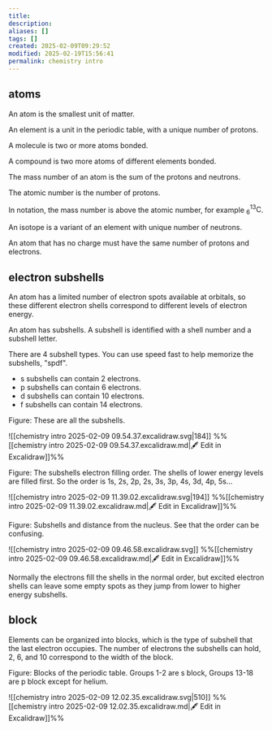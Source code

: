 ```yaml
---
title: 
description: 
aliases: []
tags: []
created: 2025-02-09T09:29:52
modified: 2025-02-19T15:56:41
permalink: chemistry intro
---
```


## atoms

An atom is the smallest unit of matter.

An element is a unit in the periodic table, with a unique number of protons.

A molecule is two or more atoms bonded.

A compound is two more atoms of different elements bonded.

The mass number of an atom is the sum of the protons and neutrons.

The atomic number is the number of protons.

In notation, the mass number is above the atomic number, for example ${}^{13}_{6}\mathrm{C}$.

An isotope is a variant of an element with unique number of neutrons.

An atom that has no charge must have the same number of protons and electrons.

## electron subshells

An atom has a limited number of electron spots available at orbitals, so these different electron shells correspond to different levels of electron energy.

An atom has subshells. A subshell is identified with a shell number and a subshell letter.

There are 4 subshell types. You can use speed fast to help memorize the subshells, "spdf".

- s subshells can contain 2 electrons.
- p subshells can contain 6 electrons.
- d subshells can contain 10 electrons.
- f subshells can contain 14 electrons.



Figure: These are all the subshells.

![[chemistry intro 2025-02-09 09.54.37.excalidraw.svg|184]]
%%[[chemistry intro 2025-02-09 09.54.37.excalidraw.md|🖋 Edit in Excalidraw]]%%



Figure: The subshells electron filling order. The shells of lower energy levels are filled first. So the order is 1s, 2s, 2p, 2s, 3s, 3p, 4s, 3d, 4p, 5s...

![[chemistry intro 2025-02-09 11.39.02.excalidraw.svg|194]]
%%[[chemistry intro 2025-02-09 11.39.02.excalidraw.md|🖋 Edit in Excalidraw]]%%

Figure: Subshells and distance from the nucleus. See that the order can be confusing.

![[chemistry intro 2025-02-09 09.46.58.excalidraw.svg]]
%%[[chemistry intro 2025-02-09 09.46.58.excalidraw.md|🖋 Edit in Excalidraw]]%%



Normally the electrons fill the shells in the normal order, but excited electron shells can leave some empty spots as they jump from lower to higher energy subshells.

## block

Elements can be organized into blocks, which is the type of subshell that the last electron occupies. The number of electrons the subshells can hold, 2, 6, and 10 correspond to the width of the block.

Figure: Blocks of the periodic table. Groups 1-2 are s block, Groups 13-18 are p block except for helium.


![[chemistry intro 2025-02-09 12.02.35.excalidraw.svg|510]]
%%[[chemistry intro 2025-02-09 12.02.35.excalidraw.md|🖋 Edit in Excalidraw]]%%
